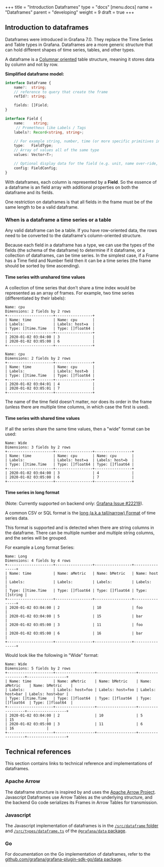 +++
title = "Introduction Dataframes"
type = "docs"
[menu.docs]
name = "Dataframes"
parent = "developing"
weight = 9
draft = true
+++

## Introduction to dataframes

Dataframes were introduced in Grafana 7.0. They replace the Time Series and Table types in Grafana. Dataframes are a more generic structure that can hold different shapes of time series, tables, and other types.

A dataframe is a [Columnar oriented](https://en.wikipedia.org/wiki/Column-oriented_DBMS) table structure, meaning it stores data by column and not by row.

**Simplified dataframe model:**

```ts
interface DataFrame {
    name?:  string;
    // reference to query that create the frame
    refId?: string;

    fields: []Field;
}
```

```ts
interface Field {
    name:    string;
     // Prometheus like Labels / Tags
    labels?: Record<string, string>;

    // For example string, number, time (or more specific primitives in the backend)
    type:   FieldType;
    // Array of values all of the same type
    values: Vector<T>;

    // Optional display data for the field (e.g. unit, name over-ride, etc)
    config: FieldConfig;
}
```

With dataframes, each column is represented by a **Field**. So the essence of a dataframe is an field array with additional properties on both the dataframe and its fields.

One restriction on dataframes is that all fields in the frame must be of the same length to be a valid dataframe.

### When is a dataframe a time series or a table

Any valid dataframe can be a table. If you have row-oriented data, the rows need to be converted to the dataframe's column-oriented structure.

Because each field in a dataframe has a type, we can use the types of the fields (the schema of the dataframe) to determine if it dataframe, or a collection of dataframes, can be time series. In the simplest case, if a Frame has a Time field and Number field then it can be a time series (the frame should be sorted by time ascending).

#### Time series with unshared time values

A collection of time series that don't share a time index would be represented as an array of frames. For example, two time series (differentiated by their labels):

```text
Name: cpu
Dimensions: 2 fields by 2 rows
+---------------------+-----------------+
| Name: time          | Name: cpu       |
| Labels:             | Labels: host=a  |
| Type: []time.Time   | Type: []float64 |
+---------------------+-----------------+
| 2020-01-02 03:04:00 | 3               |
| 2020-01-02 03:05:00 | 6               |
+---------------------+-----------------+

Name: cpu
Dimensions: 2 fields by 2 rows
+---------------------+-----------------+
| Name: time          | Name: cpu       |
| Labels:             | Labels: host=b  |
| Type: []time.Time   | Type: []float64 |
+---------------------+-----------------+
| 2020-01-02 03:04:01 | 4               |
| 2020-01-02 03:05:01 | 7               |
+---------------------+-----------------+
```

The name of the time field doesn't matter, nor does its order in the frame (unless there are multiple time columns, in which case the first is used).

#### Time series with shared time values

If all the series share the same time values, then a "wide" format can be used:

```text
Name: Wide
Dimensions: 3 fields by 2 rows
+---------------------+-----------------+-----------------+
| Name: time          | Name: cpu       | Name: cpu       |
| Labels:             | Labels: host=a  | Labels: host=b  |
| Type: []time.Time   | Type: []float64 | Type: []float64 |
+---------------------+-----------------+-----------------+
| 2020-01-02 03:04:00 | 3               | 4               |
| 2020-01-02 03:05:00 | 6               | 7               |
+---------------------+-----------------+-----------------+
```

#### Time series in long format

(Note: Currently supported on backend only: [Grafana Issue #22219](https://github.com/grafana/grafana/issues/22219)).

A common CSV or SQL format is the [long (a.k.a tall/narrow) Format](https://en.wikipedia.org/wiki/Wide_and_narrow_data) of time series data.

This format is supported and is detected when there are string columns in the dataframe. There can be multiple number and multiple string columns, and the series will be grouped.

For example a Long format Series:

```text
Name: Long
Dimensions: 4 fields by 4 rows
+---------------------+-----------------+-----------------+----------------+
| Name: time          | Name: aMetric   | Name: bMetric   | Name: host     |
| Labels:             | Labels:         | Labels:         | Labels:        |
| Type: []time.Time   | Type: []float64 | Type: []float64 | Type: []string |
+---------------------+-----------------+-----------------+----------------+
| 2020-01-02 03:04:00 | 2               | 10              | foo            |
| 2020-01-02 03:04:00 | 5               | 15              | bar            |
| 2020-01-02 03:05:00 | 3               | 11              | foo            |
| 2020-01-02 03:05:00 | 6               | 16              | bar            |
+---------------------+-----------------+-----------------+----------------+
```

Would look like the following in "Wide" format:

```text
Name: Wide
Dimensions: 5 fields by 2 rows
+---------------------+------------------+------------------+------------------+------------------+
| Name: time          | Name: aMetric    | Name: bMetric    | Name: aMetric    | Name: bMetric    |
| Labels:             | Labels: host=foo | Labels: host=foo | Labels: host=bar | Labels: host=bar |
| Type: []time.Time   | Type: []float64  | Type: []float64  | Type: []float64  | Type: []float64  |
+---------------------+------------------+------------------+------------------+------------------+
| 2020-01-02 03:04:00 | 2                | 10               | 5                | 15               |
| 2020-01-02 03:05:00 | 3                | 11               | 6                | 16               |
+---------------------+------------------+------------------+------------------+------------------+
```

## Technical references

This section contains links to technical reference and implementations of dataframes.

### Apache Arrow

The dataframe structure is inspired by and uses the [Apache Arrow Project](https://arrow.apache.org/). Javascript Dataframes use Arrow Tables as the underlying structure, and the backend Go code serializes its Frames in Arrow Tables for transmission.

### Javascript

The Javascript implementation of dataframes is in the [`/src/dataframe` folder](https://github.com/grafana/grafana/tree/master/packages/grafana-data/src/dataframe) and [`/src/types/dataframe.ts`](https://github.com/grafana/grafana/blob/master/packages/grafana-data/src/types/dataFrame.ts) of the [`@grafana/data` package](https://github.com/grafana/grafana/tree/master/packages/grafana-data).

### Go

For documentation on the Go implementation of dataframes, refer to the [github.com/grafana/grafana-plugin-sdk-go/data package](https://pkg.go.dev/github.com/grafana/grafana-plugin-sdk-go/data?tab=doc).

